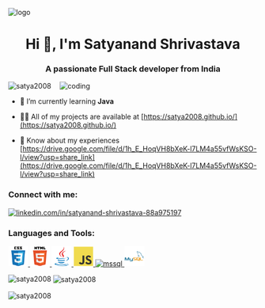 ![logo](https://github.com/Satya2008/Satya2008.github.io/blob/main/Blue%20Yellow%20Futuristic%20Virtual%20Technology%20Blog%20Banner.png)

<h1 align="center">Hi 👋, I'm Satyanand Shrivastava</h1>
<h3 align="center">A passionate Full Stack developer from India</h3>
<img align = "right" alt="coding" width="400" src="https://media0.giphy.com/media/qgQUggAC3Pfv687qPC/giphy.gif">

<p align="left"> <img src="https://komarev.com/ghpvc/?username=satya2008&label=Profile%20views&color=0e75b6&style=flat" alt="satya2008" /> </p>

- 🌱 I’m currently learning **Java**

- 👨‍💻 All of my projects are available at [https://satya2008.github.io/](https://satya2008.github.io/)

- 📄 Know about my experiences [https://drive.google.com/file/d/1h_E_HoqVH8bXeK-l7LM4a55vfWsKSO-l/view?usp=share_link](https://drive.google.com/file/d/1h_E_HoqVH8bXeK-l7LM4a55vfWsKSO-l/view?usp=share_link)

<h3 align="left">Connect with me:</h3>
<p align="left">
<a href="https://linkedin.com/in/linkedin.com/in/satyanand-shrivastava-88a975197" target="blank"><img align="center" src="https://raw.githubusercontent.com/rahuldkjain/github-profile-readme-generator/master/src/images/icons/Social/linked-in-alt.svg" alt="linkedin.com/in/satyanand-shrivastava-88a975197" height="30" width="40" /></a>
</p>

<h3 align="left">Languages and Tools:</h3>
<p align="left"> <a href="https://www.w3schools.com/css/" target="_blank" rel="noreferrer"> <img src="https://raw.githubusercontent.com/devicons/devicon/master/icons/css3/css3-original-wordmark.svg" alt="css3" width="40" height="40"/> </a> <a href="https://www.w3.org/html/" target="_blank" rel="noreferrer"> <img src="https://raw.githubusercontent.com/devicons/devicon/master/icons/html5/html5-original-wordmark.svg" alt="html5" width="40" height="40"/> </a> <a href="https://www.java.com" target="_blank" rel="noreferrer"> <img src="https://raw.githubusercontent.com/devicons/devicon/master/icons/java/java-original.svg" alt="java" width="40" height="40"/> </a> <a href="https://developer.mozilla.org/en-US/docs/Web/JavaScript" target="_blank" rel="noreferrer"> <img src="https://raw.githubusercontent.com/devicons/devicon/master/icons/javascript/javascript-original.svg" alt="javascript" width="40" height="40"/> </a> <a href="https://www.microsoft.com/en-us/sql-server" target="_blank" rel="noreferrer"> <img src="https://www.svgrepo.com/show/303229/microsoft-sql-server-logo.svg" alt="mssql" width="40" height="40"/> </a> <a href="https://www.mysql.com/" target="_blank" rel="noreferrer"> <img src="https://raw.githubusercontent.com/devicons/devicon/master/icons/mysql/mysql-original-wordmark.svg" alt="mysql" width="40" height="40"/> </a> </p>

<p><img align="left" src="https://github-readme-stats.vercel.app/api/top-langs?username=satya2008&show_icons=true&locale=en&layout=compact" alt="satya2008"/></p>

<p>&nbsp;<img align="center" src="https://github-readme-stats.vercel.app/api?username=satya2008&show_icons=true&locale=en" alt="satya2008" /></p>

<p><img align="center" src="https://github-readme-streak-stats.herokuapp.com/?user=satya2008&" alt="satya2008" /></p>
